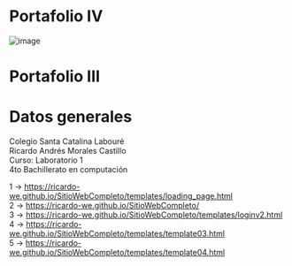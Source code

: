 # Portafolio IV
![image](https://user-images.githubusercontent.com/78930182/134989530-0b5801af-d86d-4bc6-bf74-6f4b89b4b683.png)
<h1 class="heading">Portafolio III</h1>

<h1 class="datosGeneralesTitle">Datos generales</h1>
Colegio Santa Catalina Labouré
<br>
Ricardo Andrés Morales Castillo
<br>
Curso: Laboratorio 1
<br>
4to Bachillerato en computación

<span class="separator"></span>
1 -> https://ricardo-we.github.io/SitioWebCompleto/templates/loading_page.html
<br>
2 -> https://ricardo-we.github.io/SitioWebCompleto/
<br>
3 -> https://ricardo-we.github.io/SitioWebCompleto/templates/loginv2.html
<br>
4 -> https://ricardo-we.github.io/SitioWebCompleto/templates/template03.html
<br>
5 -> https://ricardo-we.github.io/SitioWebCompleto/templates/template04.html
